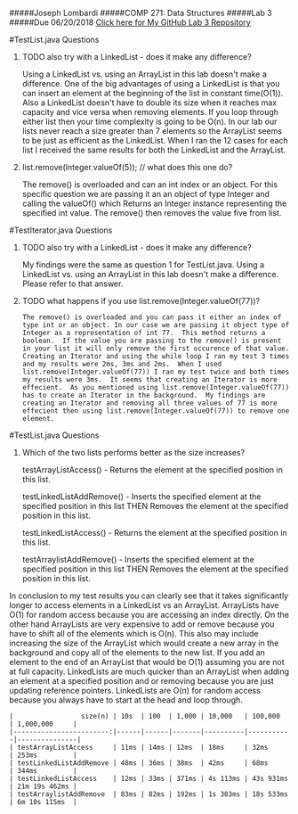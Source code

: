 #####Joseph Lombardi
#####COMP 271: Data Structures
#####Lab 3
#####Due 06/20/2018
[Click here for My GitHub Lab 3 Repository](https://github.com/jmlombardi/Lab3-JosephLombardi)

#TestList.java Questions
1. TODO also try with a LinkedList - does it make any difference?

    Using a LinkedList vs. using an ArrayList in this lab doesn't make a difference. One of the big advantages of using a LinkedList is that you can insert an element at the beginning of the list in constant time(O(1)).  Also a LinkedList doesn't have to double its size when it reaches max capacity and vice versa when removing elements. If you loop through either list then your time complexity is going to be O(n).  In our lab our lists never reach a size greater than 7 elements so the ArrayList seems to be just as efficient as the LinkedList.  When I ran the 12 cases for each list I received the same results for both the LinkedList and the ArrayList.

2.  list.remove(Integer.valueOf(5)); // what does this one do?

    The remove() is overloaded and can an int index or an object.  For this specific question we are passing it an an object of type Integer and calling the valueOf() which Returns an Integer instance representing the specified int value. The remove() then removes the value five from list.

#TestIterator.java Questions
1. TODO also try with a LinkedList - does it make any difference?

    My findings were the same as question 1 for TestList.java.  Using a LinkedList vs. using an ArrayList in this lab doesn't make a difference.  Please refer to that answer.

2. TODO what happens if you use list.remove(Integer.valueOf(77))?

       The remove() is overloaded and you can pass it either an index of type int or an object. In our case we are passing it object type of Integer as a representation of int 77.  This method returns a boolean.  If the value you are passing to the remove() is present in your list it will only remove the first occurence of that value.  Creating an Iterator and using the while loop I ran my test 3 times and my results were 2ms, 3ms and 2ms.  When I used list.remove(Integer.valueOf(77)) I ran my test twice and both times my results were 3ms.  It seems that creating an Iterator is more effecient.  As you mentioned using list.remove(Integer.valueOf(77)) has to create an Iterator in the background.  My findings are creating an Iterator and removing all three values of 77 is more effecient then using list.remove(Integer.valueOf(77)) to remove one element.

       


#TestList.java Questions

1. Which of the two lists performs better as the size increases?



    testArrayListAccess() - Returns the element at the specified position in this list.

    testLinkedListAddRemove() - Inserts the specified element at the specified position in this list THEN Removes the element at the specified position in this list.

    testLinkedListAccess() - Returns the element at the specified position in this list.

    testArraylistAddRemove() - Inserts the specified element at the specified position in this list THEN Removes the element at the specified position in this list.

In conclusion to my test results you can clearly see that it takes significantly longer to access elements in a LinkedList vs an ArrayList.  ArrayLists have O(1) for random access because you are accessing an index directly.  On the other hand ArrayLists are very expensive to add or remove because you have to shift all of the elements which is O(n).  This also may include increasing the size of the ArrayList which would create a new array in the background and copy all of the elements to the new list.  If you add an element to the end of an ArrayList that would be O(1) assuming you are not at full capacity.  LinkedLists are much quicker than an ArrayList when adding an element at a specified position and or removing because you are just updating reference pointers.  LinkedLists are O(n) for random access because you always have to start at the head and loop through.





    |                 size(n) | 10s  | 100  | 1,000 | 10,000   | 100,000   | 1,000,000     |
    |------------------------:|------|------|-------|----------|-----------|---------------|
    | testArrayListAccess     | 11ms | 14ms | 12ms  | 18ms     | 32ms      | 253ms         |
    | testLinkedListAddRemove | 48ms | 36ms | 38ms  | 42ms     | 68ms      | 344ms         |
    | testLinkedListAccess    | 12ms | 33ms | 371ms | 4s 113ms | 43s 931ms | 21m 19s 462ms |
    | testArraylistAddRemove  | 83ms | 82ms | 192ms | 1s 303ms | 18s 533ms | 6m 10s 115ms  |